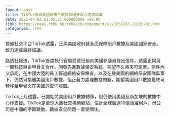 ```yaml
---
layout: post
title: TikTok指與美國就用戶數據及國安致力達成協議
date: 2022-07-02 01:05:31.000000000 +08:00
link: https://news.rthk.hk/rthk/ch/component/k2/1655765-20220702.htm
categories: rthk
---
```


視頻社交平台TikTok透露，正與美國政府就全面保障用戶數據及美國國家安全，致力達成最終協議。
 
路透社報道，TikTok首席執行官周受資日前向美國參議員發出信件，透露正與另一間科技巨企甲骨文合作，開發先進數據保安系統，期望不久將來可定案。信件內又承認，在中國大陸的員工經過網絡安保檢查，以及在駐美國的網絡保安團隊監察下，仍然可接觸美國用戶數據，但正著力處理數據問題，期望美國用戶數據最終可轉移至甲骨文在美國的雲伺服器。

TikTok上月透露，已開始將美國用戶數據轉移，但仍使用美國及新加坡的數據中心作支援。TikTok是全球大熱社交視頻網站，估計全球超過10億活躍用戶，母公司是中國的字節跳動。數據安全問題一直受關注。
